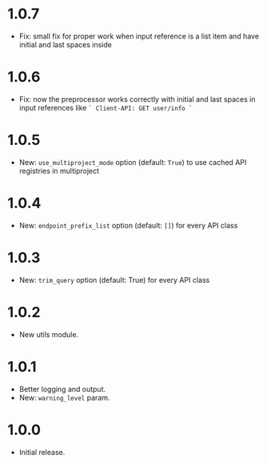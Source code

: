 # 1.0.7

- Fix: small fix for proper work when input reference is a list item and have initial and last spaces inside

# 1.0.6

- Fix: now the preprocessor works correctly with initial and last spaces in input references like ``` ` Client-API: GET user/info ` ```

# 1.0.5

- New: `use_multiproject_mode` option (default: `True`) to use cached API registries in multiproject

# 1.0.4

-   New: `endpoint_prefix_list` option (default: `[]`) for every API class

# 1.0.3

-   New: `trim_query` option (default: True) for every API class

# 1.0.2

-   New utils module.

# 1.0.1

-   Better logging and output.
-   New: `warning_level` param.

# 1.0.0

-   Initial release.

